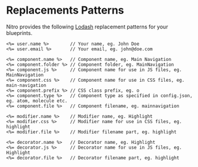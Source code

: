 # Replacements Patterns

Nitro provides the following [Lodash](https://lodash.com/docs#template) replacement patterns for your blueprints. 

    <%= user.name %>		// Your name, eg. John Doe
    <%= user.email %>		// Your email, eg. john@doe.com
    
    <%= component.name %>	// Component name, eg. Main Navigation
    <%= component.folder %>	// Component folder, eg. MainNavigation
    <%= component.js %> 	// Component name for use in JS files, eg. MainNavigation
    <%= component.css %> 	// Component name for use in CSS files, eg. main-navigation
    <%= component.prefix %>	// CSS class prefix, eg. o
    <%= component.type %>	// Component type as specified in config.json, eg. atom, molecule etc. 
    <%= component.file %>	// Component filename, eg. mainnavigation
    
    <%= modifier.name %>	// Modifier name, eg. Highlight 
    <%= modifier.css %> 	// Modifier name for use in CSS files, eg. highlight
    <%= modifier.file %> 	// Modifier filename part, eg. highlight
    
    <%= decorator.name %>	// Decorator name, eg. Highlight 
    <%= decorator.js %> 	// Decorator name for use in JS files, eg. Highlight
    <%= decorator.file %> 	// Decorator filename part, eg. highlight
